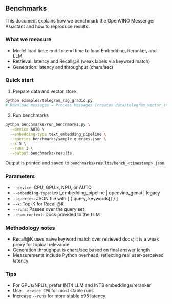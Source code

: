## Benchmarks

This document explains how we benchmark the OpenVINO Messenger Assistant and how to reproduce results.

### What we measure

- Model load time: end-to-end time to load Embedding, Reranker, and LLM
- Retrieval: latency and Recall@K (weak labels via keyword match)
- Generation: latency and throughput (chars/sec)

### Quick start

1) Prepare data and vector store

```bash
python examples/telegram_rag_gradio.py
# Download messages → Process Messages (creates data/telegram_vector_store)
```

2) Run benchmarks

```bash
python benchmarks/run_benchmarks.py \
  --device AUTO \
  --embedding-type text_embedding_pipeline \
  --queries benchmarks/sample_queries.json \
  --k 5 \
  --runs 3 \
  --output benchmarks/results
```

Output is printed and saved to `benchmarks/results/bench_<timestamp>.json`.

### Parameters

- `--device`: CPU, GPU.x, NPU, or AUTO
- `--embedding-type`: text_embedding_pipeline | openvino_genai | legacy
- `--queries`: JSON file with [ { query, keywords[] } ]
- `--k`: Top-K for Recall@K
- `--runs`: Passes over the query set
- `--num-context`: Docs provided to the LLM

### Methodology notes

- Recall@K uses naive keyword match over retrieved docs; it is a weak proxy for topical relevance
- Generation throughput is chars/sec based on final answer length
- Measurements include Python overhead, reflecting real user-perceived latency

### Tips

- For GPUs/NPUs, prefer INT4 LLM and INT8 embeddings/reranker
- Use `--device CPU` for most stable runs
- Increase `--runs` for more stable p95 latency


